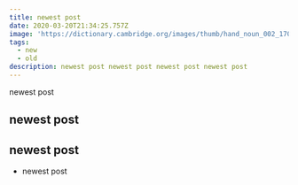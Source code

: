 ```yaml
---
title: newest post
date: 2020-03-20T21:34:25.757Z
image: 'https://dictionary.cambridge.org/images/thumb/hand_noun_002_17099.jpg'
tags:
  - new
  - old
description: newest post newest post newest post newest post
---
```

newest post

## newest post

## newest post

* newest post